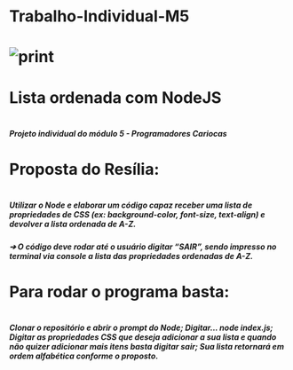 <h1>Trabalho-Individual-M5<h1/>


![print](https://user-images.githubusercontent.com/47828514/225775929-ecae8ba7-e038-4cd3-9d05-f4c4c9f9a94a.png)

  
<h1>Lista ordenada com NodeJS<h1/>
  
<h5>Projeto individual do módulo 5 - Programadores Cariocas<h5/>
  
<h1>Proposta do Resília:<h1/>
  
<h5>Utilizar o Node e elaborar um código capaz receber uma lista de propriedades de CSS (ex: background-color, font-size, text-align) e devolver a lista ordenada de A-Z.<h5/>

<h5>➔ O código deve rodar até o usuário digitar “SAIR”, sendo impresso no terminal via console a lista das propriedades ordenadas de A-Z.<h5/>

<h1>Para rodar o programa basta:<h1/>
<h5>Clonar o repositório e abrir o prompt do Node;
Digitar... node index.js;
Digitar as propriedades CSS que deseja adicionar a sua lista e quando não quizer adicionar mais itens basta digitar sair;
Sua lista retornará em ordem alfabética conforme o proposto.<h5>
